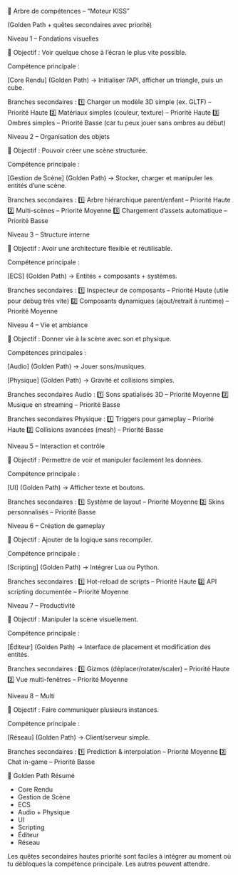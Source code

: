 🌳 Arbre de compétences – “Moteur KISS”

(Golden Path + quêtes secondaires avec priorité)

Niveau 1 – Fondations visuelles

🎯 Objectif : Voir quelque chose à l’écran le plus vite possible.

Compétence principale :

[Core Rendu] (Golden Path) → Initialiser l’API, afficher un triangle, puis un cube.

Branches secondaires :
1️⃣ Charger un modèle 3D simple (ex. GLTF) – Priorité Haute
2️⃣ Matériaux simples (couleur, texture) – Priorité Haute
3️⃣ Ombres simples – Priorité Basse (car tu peux jouer sans ombres au début)

Niveau 2 – Organisation des objets

🎯 Objectif : Pouvoir créer une scène structurée.

Compétence principale :

[Gestion de Scène] (Golden Path) → Stocker, charger et manipuler les entités d’une scène.

Branches secondaires :
1️⃣ Arbre hiérarchique parent/enfant – Priorité Haute
2️⃣ Multi-scènes – Priorité Moyenne
3️⃣ Chargement d’assets automatique – Priorité Basse

Niveau 3 – Structure interne

🎯 Objectif : Avoir une architecture flexible et réutilisable.

Compétence principale :

[ECS] (Golden Path) → Entités + composants + systèmes.

Branches secondaires :
1️⃣ Inspecteur de composants – Priorité Haute (utile pour debug très vite)
2️⃣ Composants dynamiques (ajout/retrait à runtime) – Priorité Moyenne

Niveau 4 – Vie et ambiance

🎯 Objectif : Donner vie à la scène avec son et physique.

Compétences principales :

[Audio] (Golden Path) → Jouer sons/musiques.

[Physique] (Golden Path) → Gravité et collisions simples.

Branches secondaires Audio :
1️⃣ Sons spatialisés 3D – Priorité Moyenne
2️⃣ Musique en streaming – Priorité Basse

Branches secondaires Physique :
1️⃣ Triggers pour gameplay – Priorité Haute
2️⃣ Collisions avancées (mesh) – Priorité Basse

Niveau 5 – Interaction et contrôle

🎯 Objectif : Permettre de voir et manipuler facilement les données.

Compétence principale :

[UI] (Golden Path) → Afficher texte et boutons.

Branches secondaires :
1️⃣ Système de layout – Priorité Moyenne
2️⃣ Skins personnalisés – Priorité Basse

Niveau 6 – Création de gameplay

🎯 Objectif : Ajouter de la logique sans recompiler.

Compétence principale :

[Scripting] (Golden Path) → Intégrer Lua ou Python.

Branches secondaires :
1️⃣ Hot-reload de scripts – Priorité Haute
2️⃣ API scripting documentée – Priorité Moyenne

Niveau 7 – Productivité

🎯 Objectif : Manipuler la scène visuellement.

Compétence principale :

[Éditeur] (Golden Path) → Interface de placement et modification des entités.

Branches secondaires :
1️⃣ Gizmos (déplacer/rotater/scaler) – Priorité Haute
2️⃣ Vue multi-fenêtres – Priorité Moyenne

Niveau 8 – Multi

🎯 Objectif : Faire communiquer plusieurs instances.

Compétence principale :

[Réseau] (Golden Path) → Client/serveur simple.

Branches secondaires :
1️⃣ Prediction & interpolation – Priorité Moyenne
2️⃣ Chat in-game – Priorité Basse

📜 Golden Path Résumé

- Core Rendu
- Gestion de Scène
- ECS
- Audio + Physique
- UI
- Scripting
- Éditeur
- Réseau

Les quêtes secondaires hautes priorité sont faciles à intégrer au moment où tu débloques la compétence principale. Les autres peuvent attendre.
